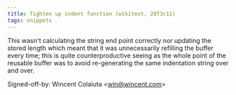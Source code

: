 ```yaml
---
title: Tighten up indent function (wikitext, 2df3c11)
tags: snippets
---
```


This wasn't calculating the string end point correctly nor updating the stored length which meant that it was unnecessarily refilling the buffer every time; this is quite counterproductive seeing as the whole point of the reusable buffer was to avoid re-generating the same indentation string over and over.

Signed-off-by: Wincent Colaiuta &lt;win@wincent.com&gt;
